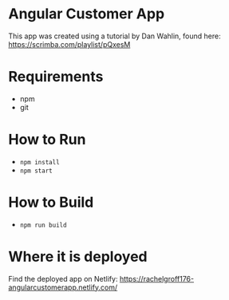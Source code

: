 # Angular Customer App

This app was created using a tutorial by Dan Wahlin, found here: https://scrimba.com/playlist/pQxesM

# Requirements

* npm
* git

# How to Run

* `npm install`
* `npm start`

# How to Build

* `npm run build`

# Where it is deployed

Find the deployed app on Netlify: https://rachelgroff176-angularcustomerapp.netlify.com/

